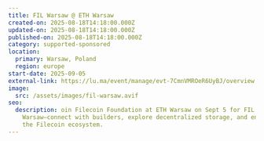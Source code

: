 ```yaml
---
title: FIL Warsaw @ ETH Warsaw
created-on: 2025-08-18T14:18:00.000Z
updated-on: 2025-08-18T14:18:00.000Z
published-on: 2025-08-18T14:18:00.000Z
category: supported-sponsored
location:
  primary: Warsaw, Poland
  region: europe
start-date: 2025-09-05
external-link: https://lu.ma/event/manage/evt-7CmnVMROeR6UyBJ/overview
image:
  src: /assets/images/fil-warsaw.avif
seo:
  description: oin Filecoin Foundation at ETH Warsaw on Sept 5 for FIL
    Warsaw—connect with builders, explore decentralized storage, and engage with
    the Filecoin ecosystem.
---
```

